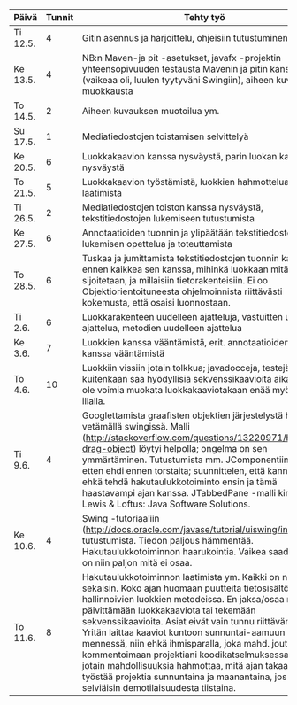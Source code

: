  Päivä     |Tunnit |Tehty työ
-----------|-------|----------------------------------------------------------------------------------------------------------------------------------------------
 Ti 12.5.  |   4   |Gitin asennus ja harjoittelu, ohjeisiin tutustuminen
 Ke 13.5.  |   4   |NB:n Maven-ja pit -asetukset, javafx -projektin yhteensopivuuden testausta Mavenin ja pitin kanssa (vaikeaa oli, luulen tyytyväni Swingiin), aiheen kuvauksen muokkausta
 To 14.5.  |   2   |Aiheen kuvauksen muotoilua ym.
 Su 17.5.  |   1   |Mediatiedostojen toistamisen selvittelyä 
 Ke 20.5.  |   6   |Luokkakaavion kanssa nysväystä, parin luokan kanssa nysväystä
 To 21.5.  |   5   |Luokkakaavion työstämistä, luokkien hahmottelua, testien laatimista
 Ti 26.5.  |   2   |Mediatiedostojen toiston kanssa nysväystä, tekstitiedostojen lukemiseen tutustumista
 Ke 27.5.  |   6   |Annotaatioiden tuonnin ja ylipäätään tekstitiedostojen lukemisen opettelua ja toteuttamista
 To 28.5.  |   6   |Tuskaa ja jumittamista tekstitiedostojen tuonnin kanssa, ja ennen kaikkea sen kanssa, mihinkä luokkaan mitäkin tietoa sijoitetaan, ja millaisiin tietorakenteisiin. Ei oo Objektiorientoituneesta ohjelmoinnista riittävästi kokemusta, että osaisi luonnostaan.
 Ti 2.6.   |   6   |Luokkarakenteen uudelleen ajatteluja, vastuitten uudelleen ajattelua, metodien uudelleen ajattelua
 Ke 3.6.   |   7   |Luokkien kanssa vääntämistä, erit. annotaatioiden tuonnin kanssa vääntämistä
 To 4.6.   |   10  |Luokkiin vissiin jotain tolkkua; javadocceja, testejä. En kuitenkaan saa hyödyllisiä sekvenssikaavioita aikaan. Ei ole voimia muokata luokkakaaviotakaan enää myöhään illalla. 
 Ti 9.6.   |   4   |Googlettamista graafisten objektien järjestelystä hiirellä vetämällä swingissä. Malli (http://stackoverflow.com/questions/13220971/how-to-drag-object) löytyi helpolla; ongelma on sen ymmärtäminen. Tutustumista mm. JComponentiin. Tuntuu, etten ehdi ennen torstaita; suunnittelen, että kannattaa ehkä tehdä hakutaulukkotoiminto ensin ja tämä haastavampi ajan kanssa. JTabbedPane -malli kirjasta Lewis & Loftus: Java Software Solutions.
 Ke 10.6.  |   4   |Swing -tutoriaaliin (http://docs.oracle.com/javase/tutorial/uiswing/index.html) tutustumista. Tiedon paljous hämmentää. Hakutaulukkotoiminnon haarukointia. Vaikea saada aikaan, on niin paljon mitä ei osaa.
 To 11.6.  |   8   |Hakutaulukkotoiminnon laatimista ym. Kaikki on niin sekaisin. Koko ajan huomaan puutteita tietosisältöä hallinnoivien luokkien metodeissa. En jaksa/osaa ruveta päivittämään luokkakaaviota tai tekemään sekvenssikaavioita. Asiat eivät vain tunnu riittävän selviltä. Yritän laittaa kaaviot kuntoon sunnuntai-aamuun mennessä, niin ehkä ihmisparalla, joka mahd. joutuu kommentoimaan projektiani koodikatselmuksessa, on edes jotain mahdollisuuksia hahmottaa, mitä ajan takaa. Yritän työstää projektia sunnuntaina ja maanantaina, jos vaikka selviäisin demotilaisuudesta tiistaina. 
